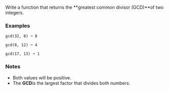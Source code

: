 Write a function that returns the **greatest common divisor (GCD)**of two integers.


### Examples ###
    gcd(32, 8) ➞ 8

    gcd(8, 12) ➞ 4

    gcd(17, 13) ➞ 1


### Notes ###
*   Both values will be positive.
*   The **GCD**is the largest factor that divides both numbers.